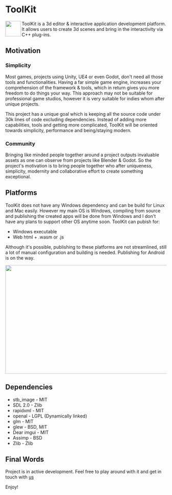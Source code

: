 # ToolKit

<img align="left" width="48" height="48" src="https://github.com/afraidofdark/ToolKit/blob/master/Resources/Engine/Textures/Icons/app.png?raw=true">ToolKit is a 3d editor & interactive application development platform. It allows users to create 3d scenes and bring in the interactivity via C++ plug-ins.

## Motivation

### Simplicity

Most games, projects using Unity, UE4 or even Godot, don't need all those tools and functionalities. Having a far simple game engine, increases your comprehension of the framework & tools, which in return gives you more freedom to do things your way. This approach may not be suitable for professional game studios, however it is very suitable for indies whom after unique projects.

This project has a unique goal which is keeping all the source code under 30k lines of code excluding dependencies. Instead of adding more capabilities, tools and getting more complicated, ToolKit will be oriented towards simplicity, performance and being/staying modern.

### Community

Bringing like minded people together around a project outputs invaluable assets as one can observe from projects like Blender & Godot. So the project's motivation is to bring people together who after uniqueness, simplicity, modernity and collaborative effort to create something exceptional.

## Platforms

ToolKit does not have any Windows dependency and can be build for Linux and Mac easily. However my main OS is Windows, compiling from source and publishing the created apps will be done from Windows and I don't have any plans to support other OS anytime soon.
ToolKit can pubish for:

- Windows executable
- Web html + .wasm or .js

Although it's possible, publishing to these platforms are not streamlined, still a lot of manual configuration and building is needed. Publishing for Android is on the way.

<p align="center">
  <img width="600" height="338" src="https://github.com/afraidofdark/ToolKit/blob/master/tk_ed_21.gif?raw=true">
</p>

## Dependencies
- stb_image - MIT 
- SDL 2.0 - Zlib
- rapidxml - MIT
- openal - LGPL (Dynamically linked)
- glm - MIT
- glew - BSD, MIT
- Dear imgui - MIT
- Assimp - BSD
- Zlib - Zlib

## Final Words

Project is in active development. Feel free to play around with it and get in touch with [us](https://www.linkedin.com/company/oyun-teknolojileri)

Enjoy!
